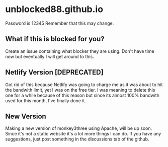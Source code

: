 # unblocked88.github.io
Password is 12345
Remember that this may change.
## What if this is blocked for you?

Create an issue containing what blocker they are using. Don't have time now but eventually I will get around to this.


## Netlify Version [DEPRECATED]

Got rid of this because Netlify was going to charge me as it was about to hit the bandwith limit, yet I was on the free tier. I was meaning to delete this one for a while because of this reason but since its almost 
100% bandwith used for this month, I've finally done it.

## New Version
Making a new version of monkey3three using Apache, will be up soon. Since it's not a static website it's a lot more things I can do. If you have any suggestions, just post something in the discussions tab of the github.
